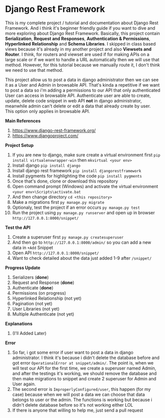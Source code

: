 # Django Rest Framework

This is my complete project / tutorial and documentation about Django Rest Framework. And i think it's beginner friendly guide if you want to dive 
and more exploring about Django Rest Framework. Basically, this project contain **Serialization**, **Request and Responses**, **Authentication & Permissions**,
**Hyperlinked Relationship** and **Schema Libraries**. I skipped in class based views because it's already in my another project and also **Viewsets and Router**.
I think, for routers and viewset are used if for making APIs on a large scale or if we want to handle a URL automatically then we will use that method. However, 
for this tutorial because we manually route it, I don't think we need to use that method. 

This project allow us to post a data in django administrator then we can see it as a User and Admin in browsable API. That's kinda a repetitive if we want to post
a data so i'm adding a permissions to our API that only authenticated User can access in browsable API. Authenticate user are able to create, update, delete code
snippet in web API **not** in django administrator, meanwhile admin can't delete or edit a data that already create by user. This option only applies in browsable API.


**Main References** 
1. https://www.django-rest-framework.org/  
2. https://www.djangoproject.com/

**Project Setup**
1. If you are new to django, make sure create a virtual environment first `pip install virtualenvwrapper-win` then `mkvirtual <your env>`
2. Install django `pip install django`
3. Install django rest framework `pip install djangorestframework`
4. Install pygments for highlighting the code `pip install pygments`
5. Once that's done, clone or download this repository
6. Open command prompt (Windows) and activate the virtual environment `<your env>\Scripts\activate.bat`
7. And then change directory `cd <this repository>`
8. Make a migrations first `py manage.py migrate`
9. Optionaly, test the project if an error occurs `py manage.py test`
10. Run the project using `py manage.py runserver` and open up in browser `http://127.0.0.1:8000/snippet/` 

**Test the API**
1. Create a superuser first `py manage.py createsuperuser`
2. And then go to `http://127.0.0.1:8000/admin/` so you can add a new data in `+Add` Snippet 
3. Open API `http://127.0.0.1:8000/snippet/`
4. Want to check detailed about the data just added 1-9 after `/snippet/`

**Progress Update**
1. Serializers (**done**)
2. Request and Response (**done**)
3. Authenticate (**done**)
4. Permissions (on progress)
5. Hyperlinked Relationship (not yet)
6. Pagination (not yet)
7. User Libraries (not yet)
8. Multiple Authenticate (not yet)

**Explanations**
1. (I'll Added Later)

**Error**
1. So far, i got some error if user want to post a data in django administrator. I think it's because i didn't delete the database before and got
error `OperationalError at snippet/admin/`. The point is, when we will test our API for the first time, we create a superuser named Admin, and after the testings it's working,
we should remove the database and then make migrations to snippet and create 2 superuser for Admin and User again.
2. The second error is `ImproperlyConfigured/user`, this happen (for my case) because when we will post a data we can choose that data belongs to user or the admin.
The functions is working but because i didn't delete database before so it's not working either LOL
3. If there is anyone that willing to help me, just send a pull request
